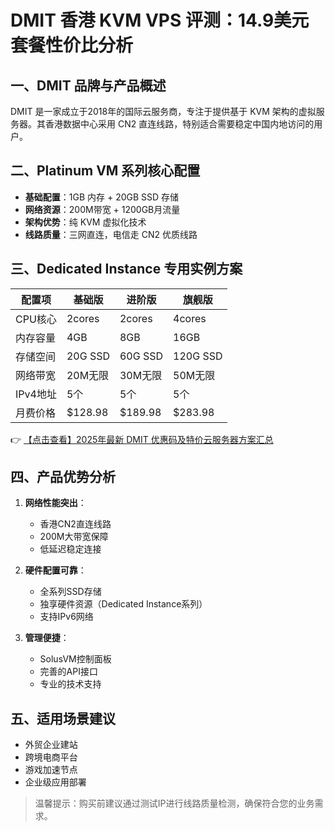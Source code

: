 # DMIT 香港 KVM VPS 评测：14.9美元套餐性价比分析

## 一、DMIT 品牌与产品概述

DMIT 是一家成立于2018年的国际云服务商，专注于提供基于 KVM 架构的虚拟服务器。其香港数据中心采用 CN2 直连线路，特别适合需要稳定中国内地访问的用户。

## 二、Platinum VM 系列核心配置

- **基础配置**：1GB 内存 + 20GB SSD 存储
- **网络资源**：200M带宽 + 1200GB月流量
- **架构优势**：纯 KVM 虚拟化技术
- **线路质量**：三网直连，电信走 CN2 优质线路

## 三、Dedicated Instance 专用实例方案

| 配置项        | 基础版               | 进阶版               | 旗舰版               |
|---------------|----------------------|----------------------|----------------------|
| CPU核心       | 2cores              | 2cores              | 4cores              |
| 内存容量      | 4GB                 | 8GB                 | 16GB                |
| 存储空间      | 20G SSD             | 60G SSD             | 120G SSD            |
| 网络带宽      | 20M无限             | 30M无限             | 50M无限             |
| IPv4地址      | 5个                 | 5个                 | 5个                 |
| 月费价格      | $128.98             | $189.98             | $283.98             |

👉 [【点击查看】2025年最新 DMIT 优惠码及特价云服务器方案汇总](https://bit.ly/dmit_coupon)

## 四、产品优势分析

1. **网络性能突出**：
   - 香港CN2直连线路
   - 200M大带宽保障
   - 低延迟稳定连接

2. **硬件配置可靠**：
   - 全系列SSD存储
   - 独享硬件资源（Dedicated Instance系列）
   - 支持IPv6网络

3. **管理便捷**：
   - SolusVM控制面板
   - 完善的API接口
   - 专业的技术支持

## 五、适用场景建议

- 外贸企业建站
- 跨境电商平台
- 游戏加速节点
- 企业级应用部署

> 温馨提示：购买前建议通过测试IP进行线路质量检测，确保符合您的业务需求。